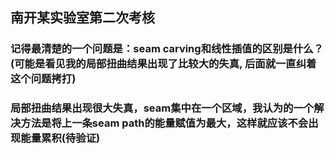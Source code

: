 ## 南开某实验室第二次考核
### 记得最清楚的一个问题是：seam carving和线性插值的区别是什么？(可能是看见我的局部扭曲结果出现了比较大的失真, 后面就一直纠着这个问题拷打)
### 局部扭曲结果出现很大失真，seam集中在一个区域，我认为的一个解决方法是将上一条seam path的能量赋值为最大，这样就应该不会出现能量累积(待验证)
